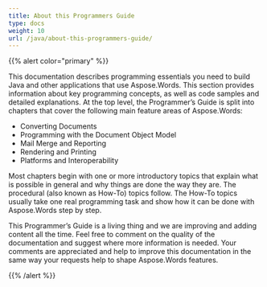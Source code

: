 ```yaml
---
title: About this Programmers Guide
type: docs
weight: 10
url: /java/about-this-programmers-guide/
---
```


{{% alert color="primary" %}} 

This documentation describes programming essentials you need to build Java and other applications that use Aspose.Words. This section provides information about key programming concepts, as well as code samples and detailed explanations. At the top level, the Programmer’s Guide is split into chapters that cover the following main feature areas of Aspose.Words: 

- Converting Documents 
- Programming with the Document Object Model 
- Mail Merge and Reporting 
- Rendering and Printing 
- Platforms and Interoperability 

Most chapters begin with one or more introductory topics that explain what is possible in general and why things are done the way they are. The procedural (also known as How-To) topics follow. The How-To topics usually take one real programming task and show how it can be done with Aspose.Words step by step. 

This Programmer’s Guide is a living thing and we are improving and adding content all the time. Feel free to comment on the quality of the documentation and suggest where more information is needed. Your comments are appreciated and help to improve this documentation in the same way your requests help to shape Aspose.Words features. 

{{% /alert %}}
